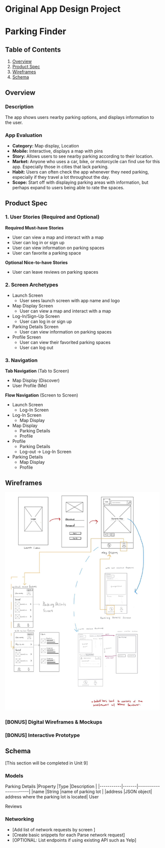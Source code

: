 Original App Design Project
===

# Parking Finder

## Table of Contents
1. [Overview](#Overview)
1. [Product Spec](#Product-Spec)
1. [Wireframes](#Wireframes)
2. [Schema](#Schema)

## Overview
### Description
The app shows users nearby parking options, and displays information to the user.

### App Evaluation
- **Category:** Map display, Location
- **Mobile:** Interactive, displays a map with pins
- **Story:** Allows users to see nearby parking according to their location. 
- **Market:** Anyone who uses a car, bike, or motorcycle can find use for this app. Especially those in cities that lack parking.
- **Habit:** Users can often check the app whenever they need parking, especially if they travel a lot throughout the day.
- **Scope:** Start off with displaying parking areas with information, but perhaps expand to users being able to rate the spaces.

## Product Spec

### 1. User Stories (Required and Optional)

**Required Must-have Stories**

* User can view a map and interact with a map
* User can log in or sign up
* User can view information on parking spaces
* User can favorite a parking space

**Optional Nice-to-have Stories**

* User can leave reviews on parking spaces

### 2. Screen Archetypes

* Launch Screen
   * User sees launch screen with app name and logo
* Map Display Screen
   * User can view a map and interact with a map
* Log-In/Sign-Up Screen
   * User can log in or sign up 
* Parking Details Screen
   * User can view information on parking spaces
* Profile Screen
   * User can view their favorited parking spaces
   * User can log out

### 3. Navigation

**Tab Navigation** (Tab to Screen)

* Map Display (Discover)
* User Profile (Me)

**Flow Navigation** (Screen to Screen)

* Launch Screen
  * Log-In Screen
* Log-In Screen
   * Map Display
* Map Display
   * Parking Details
   * Profile
* Profile
   * Parking Details
   * Log-out -> Log-In Screen
* Parking Details
   * Map Display
   * Profile

## Wireframes
<img src="https://github.com/Group-16-Club/CodePath-App-Project/blob/main/Parking%20Finder%20Wireframe.jpg" width=600>


### [BONUS] Digital Wireframes & Mockups

### [BONUS] Interactive Prototype

## Schema 
[This section will be completed in Unit 9]
### Models
Parking Details
|Property   |Type   |Description            |
|-----------|-------|-----------------------|
|name       |String |name of parking lot    |
|address    |JSON object| address where the parking lot is located|
User

Reviews
### Networking
- [Add list of network requests by screen ]
- [Create basic snippets for each Parse network request]
- [OPTIONAL: List endpoints if using existing API such as Yelp]
